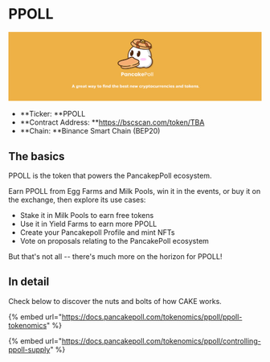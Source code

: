 # PPOLL

![](../../.gitbook/assets/NEWBAN.jpg)

* **Ticker: **PPOLL
* **Contract Address: **https://bscscan.com/token/TBA
* **Chain: **Binance Smart Chain (BEP20)

## The basics

PPOLL is the token that powers the PancakepPoll ecosystem.

Earn PPOLL from Egg Farms and Milk Pools, win it in the events, or buy it on the exchange, then explore its use cases:

* Stake it in Milk Pools to earn free tokens
* Use it in Yield Farms to earn more PPOLL
* Create your Pancakepoll Profile and mint NFTs
* Vote on proposals relating to the PancakePoll ecosystem

But that's not all -- there's much more on the horizon for PPOLL!

## In detail

Check below to discover the nuts and bolts of how CAKE works.

{% embed url="https://docs.pancakepoll.com/tokenomics/ppoll/ppoll-tokenomics" %}

{% embed url="https://docs.pancakepoll.com/tokenomics/ppoll/controlling-ppoll-supply" %}
